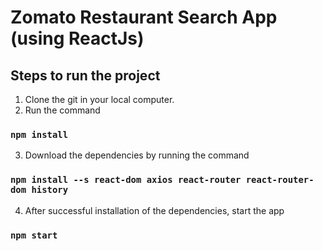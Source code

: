# Zomato Restaurant Search App (using ReactJs)

## Steps to run the project

1. Clone the git in your local computer.
2. Run the command 

### `npm install`

3. Download the dependencies by running the command

### `npm install --s react-dom axios react-router react-router-dom history`

4. After successful installation of the dependencies, start the app

### `npm start`
